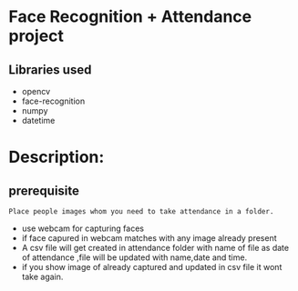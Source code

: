 # Face Recognition + Attendance project

## Libraries used
- opencv
- face-recognition
- numpy
- datetime

# Description:

## prerequisite
```
Place people images whom you need to take attendance in a folder. 
```
- use webcam for capturing faces 
- if face capured in webcam matches with any image already present
- A csv file will get created in attendance folder with name of file as date of attendance ,file will be updated with name,date and time.
- if you show image of already captured and updated in csv file it wont take again.
